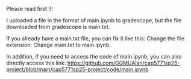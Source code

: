 Please read first !!! 

I uploaded a file in the format of main.ipynb to gradescope, but the file downloaded from gradescope is main.txt.

If you already have a main.txt file, you can fix it like this:
Change the file extension: Change main.txt to main.ipynb.

In addition, if you need to access the code of main.ipynb, you can also directly access this link:
https://github.com/GGMUAlan/cap5771sp25-project/blob/main/cap5771sp25-project/code/main.ipynb
